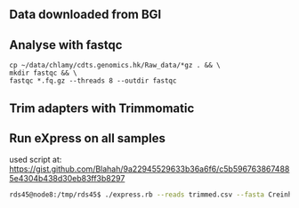 ## Data downloaded from BGI

## Analyse with fastqc
```
cp ~/data/chlamy/cdts.genomics.hk/Raw_data/*gz . && \
mkdir fastqc && \
fastqc *.fq.gz --threads 8 --outdir fastqc
```

## Trim adapters with Trimmomatic

## Run eXpress on all samples

used script at: https://gist.github.com/Blahah/9a22945529633b36a6f6/c5b5967638674885e4304b438d30eb83ff3b8297

```bash
rds45@node8:/tmp/rds45$ ./express.rb --reads trimmed.csv --fasta Creinhardtii_281_v5.5.transcript.fa --path express --output express_summary.txt -k 10
```
